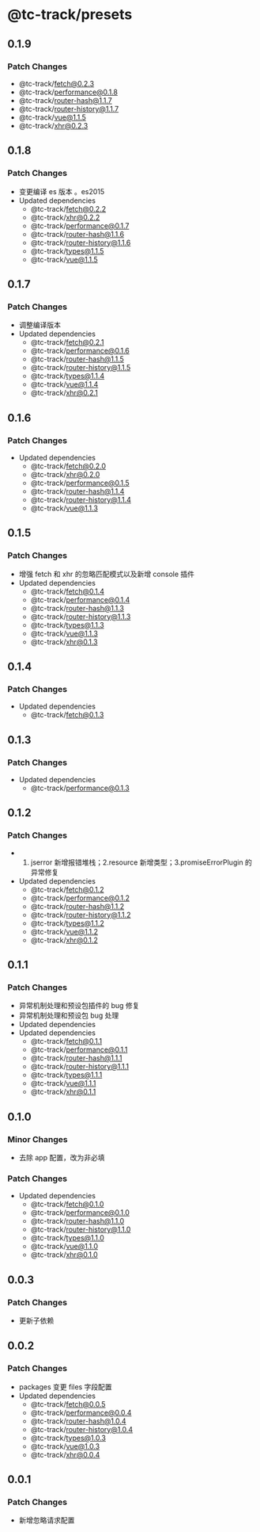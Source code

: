 # @tc-track/presets

## 0.1.9

### Patch Changes

-   @tc-track/fetch@0.2.3
-   @tc-track/performance@0.1.8
-   @tc-track/router-hash@1.1.7
-   @tc-track/router-history@1.1.7
-   @tc-track/vue@1.1.5
-   @tc-track/xhr@0.2.3

## 0.1.8

### Patch Changes

-   变更编译 es 版本 。es2015
-   Updated dependencies
    -   @tc-track/fetch@0.2.2
    -   @tc-track/xhr@0.2.2
    -   @tc-track/performance@0.1.7
    -   @tc-track/router-hash@1.1.6
    -   @tc-track/router-history@1.1.6
    -   @tc-track/types@1.1.5
    -   @tc-track/vue@1.1.5

## 0.1.7

### Patch Changes

-   调整编译版本
-   Updated dependencies
    -   @tc-track/fetch@0.2.1
    -   @tc-track/performance@0.1.6
    -   @tc-track/router-hash@1.1.5
    -   @tc-track/router-history@1.1.5
    -   @tc-track/types@1.1.4
    -   @tc-track/vue@1.1.4
    -   @tc-track/xhr@0.2.1

## 0.1.6

### Patch Changes

-   Updated dependencies
    -   @tc-track/fetch@0.2.0
    -   @tc-track/xhr@0.2.0
    -   @tc-track/performance@0.1.5
    -   @tc-track/router-hash@1.1.4
    -   @tc-track/router-history@1.1.4
    -   @tc-track/vue@1.1.3

## 0.1.5

### Patch Changes

-   增强 fetch 和 xhr 的忽略匹配模式以及新增 console 插件
-   Updated dependencies
    -   @tc-track/fetch@0.1.4
    -   @tc-track/performance@0.1.4
    -   @tc-track/router-hash@1.1.3
    -   @tc-track/router-history@1.1.3
    -   @tc-track/types@1.1.3
    -   @tc-track/vue@1.1.3
    -   @tc-track/xhr@0.1.3

## 0.1.4

### Patch Changes

-   Updated dependencies
    -   @tc-track/fetch@0.1.3

## 0.1.3

### Patch Changes

-   Updated dependencies
    -   @tc-track/performance@0.1.3

## 0.1.2

### Patch Changes

-   1. jserror 新增报错堆栈；2.resource 新增类型；3.promiseErrorPlugin 的异常修复
-   Updated dependencies
    -   @tc-track/fetch@0.1.2
    -   @tc-track/performance@0.1.2
    -   @tc-track/router-hash@1.1.2
    -   @tc-track/router-history@1.1.2
    -   @tc-track/types@1.1.2
    -   @tc-track/vue@1.1.2
    -   @tc-track/xhr@0.1.2

## 0.1.1

### Patch Changes

-   异常机制处理和预设包插件的 bug 修复
-   异常机制处理和预设包 bug 处理
-   Updated dependencies
-   Updated dependencies
    -   @tc-track/fetch@0.1.1
    -   @tc-track/performance@0.1.1
    -   @tc-track/router-hash@1.1.1
    -   @tc-track/router-history@1.1.1
    -   @tc-track/types@1.1.1
    -   @tc-track/vue@1.1.1
    -   @tc-track/xhr@0.1.1

## 0.1.0

### Minor Changes

-   去除 app 配置，改为非必填

### Patch Changes

-   Updated dependencies
    -   @tc-track/fetch@0.1.0
    -   @tc-track/performance@0.1.0
    -   @tc-track/router-hash@1.1.0
    -   @tc-track/router-history@1.1.0
    -   @tc-track/types@1.1.0
    -   @tc-track/vue@1.1.0
    -   @tc-track/xhr@0.1.0

## 0.0.3

### Patch Changes

-   更新子依赖

## 0.0.2

### Patch Changes

-   packages 变更 files 字段配置
-   Updated dependencies
    -   @tc-track/fetch@0.0.5
    -   @tc-track/performance@0.0.4
    -   @tc-track/router-hash@1.0.4
    -   @tc-track/router-history@1.0.4
    -   @tc-track/types@1.0.3
    -   @tc-track/vue@1.0.3
    -   @tc-track/xhr@0.0.4

## 0.0.1

### Patch Changes

-   新增忽略请求配置
